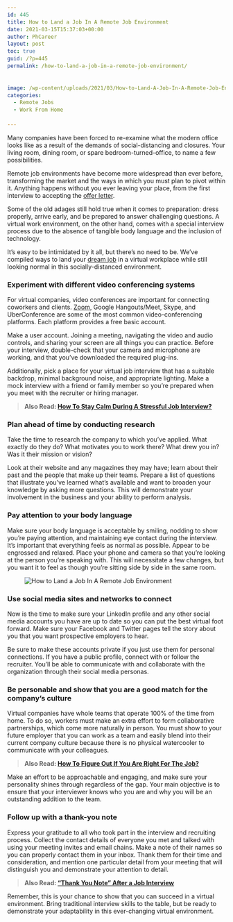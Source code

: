 ```yaml
---
id: 445
title: How to Land a Job In A Remote Job Environment
date: 2021-03-15T15:37:03+00:00
author: PhCareer
layout: post
toc: true
guid: /?p=445
permalink: /how-to-land-a-job-in-a-remote-job-environment/


image: /wp-content/uploads/2021/03/How-to-Land-A-Job-In-A-Remote-Job-Environment.jpg
categories:
  - Remote Jobs
  - Work From Home

---
```

Many companies have been forced to re-examine what the modern office looks like as a result of the demands of social-distancing and closures. Your living room, dining room, or spare bedroom-turned-office, to name a few possibilities.

Remote job environments have become more widespread than ever before, transforming the market and the ways in which you must plan to pivot within it. Anything happens without you ever leaving your place, from the first interview to accepting the [offer letter](/things-to-consider-before-accepting-a-job-offer/).

Some of the old adages still hold true when it comes to preparation: dress properly, arrive early, and be prepared to answer challenging questions. A virtual work environment, on the other hand, comes with a special interview process due to the absence of tangible body language and the inclusion of technology.

It&#8217;s easy to be intimidated by it all, but there&#8217;s no need to be. We&#8217;ve compiled ways to land your [dream job](/how-to-find-your-dream-job/) in a virtual workplace while still looking normal in this socially-distanced environment.

### **Experiment with different video conferencing systems**

For virtual companies, video conferences are important for connecting coworkers and clients. [Zoom](https://zoom.us/), Google Hangouts/Meet, Skype, and UberConference are some of the most common video-conferencing platforms. Each platform provides a free basic account.

Make a user account. Joining a meeting, navigating the video and audio controls, and sharing your screen are all things you can practice. Before your interview, double-check that your camera and microphone are working, and that you&#8217;ve downloaded the required plug-ins.

Additionally, pick a place for your virtual job interview that has a suitable backdrop, minimal background noise, and appropriate lighting. Make a mock interview with a friend or family member so you&#8217;re prepared when you meet with the recruiter or hiring manager.

<blockquote class="wp-block-quote">
  <p>
    <strong>Also Read: <a href="/how-to-stay-calm-during-a-job-interview/">How To Stay Calm During A Stressful Job Interview?</a></strong>
  </p>
</blockquote>

### **Plan ahead of time by conducting research**

Take the time to research the company to which you&#8217;ve applied. What exactly do they do? What motivates you to work there? What drew you in? Was it their mission or vision?

Look at their website and any magazines they may have; learn about their past and the people that make up their teams. Prepare a list of questions that illustrate you&#8217;ve learned what&#8217;s available and want to broaden your knowledge by asking more questions. This will demonstrate your involvement in the business and your ability to perform analysis.

### **Pay attention to your body language**

Make sure your body language is acceptable by smiling, nodding to show you&#8217;re paying attention, and maintaining eye contact during the interview. It&#8217;s important that everything feels as normal as possible. Appear to be engrossed and relaxed. Place your phone and camera so that you&#8217;re looking at the person you&#8217;re speaking with. This will necessitate a few changes, but you want it to feel as though you&#8217;re sitting side by side in the same room.


<figure class="wp-block-image size-large">

<img loading="lazy" width="768" height="461" src="/wp-content/uploads/2021/03/Remote-Job-Environment.jpg" alt="How to Land a Job In A Remote Job Environment" class="wp-image-446" srcset="/wp-content/uploads/2021/03/Remote-Job-Environment.jpg 768w, /wp-content/uploads/2021/03/Remote-Job-Environment-300x180.jpg 300w" sizes="(max-width: 768px) 100vw, 768px" /> </figure> 

### **Use social media sites and networks to connect**

Now is the time to make sure your LinkedIn profile and any other social media accounts you have are up to date so you can put the best virtual foot forward. Make sure your Facebook and Twitter pages tell the story about you that you want prospective employers to hear.

Be sure to make these accounts private if you just use them for personal connections. If you have a public profile, connect with or follow the recruiter. You&#8217;ll be able to communicate with and collaborate with the organization through their social media personas.

### **Be personable and show that you are a good match for the company&#8217;s culture**

Virtual companies have whole teams that operate 100% of the time from home. To do so, workers must make an extra effort to form collaborative partnerships, which come more naturally in person. You must show to your future employer that you can work as a team and easily blend into their current company culture because there is no physical watercooler to communicate with your colleagues.

<blockquote class="wp-block-quote">
  <p>
    <strong>Also Read: <a href="/how-to-figure-out-if-you-are-right-for-the-job/">How To Figure Out If You Are Right For The Job?</a></strong>
  </p>
</blockquote>

Make an effort to be approachable and engaging, and make sure your personality shines through regardless of the gap. Your main objective is to ensure that your interviewer knows who you are and why you will be an outstanding addition to the team.

### **Follow up with a thank-you note**

Express your gratitude to all who took part in the interview and recruiting process. Collect the contact details of everyone you met and talked with using your meeting invites and email chains. Make a note of their names so you can properly contact them in your inbox. Thank them for their time and consideration, and mention one particular detail from your meeting that will distinguish you and demonstrate your attention to detail.

<blockquote class="wp-block-quote">
  <p>
    <strong>Also Read: <a href="/thank-you-note-after-a-job-interview/">&#8220;Thank You Note&#8221; After a Job Interview</a></strong>
  </p>
</blockquote>

Remember, this is your chance to show that you can succeed in a virtual environment. Bring traditional interview skills to the table, but be ready to demonstrate your adaptability in this ever-changing virtual environment.
